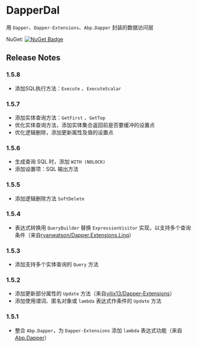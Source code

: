 # DapperDal

用 `Dapper`、`Dapper-Extensions`、`Abp.Dapper` 封装的数据访问层

NuGet: [![NuGet Badge](https://buildstats.info/nuget/DapperDal)](https://www.nuget.org/packages/DapperDal/)

Release Notes
-------------
### 1.5.8
* 添加SQL执行方法：`Execute` 、`ExecuteScalar`

### 1.5.7
* 添加实体查询方法：`GetFirst` 、`GetTop`
* 优化实体查询方法，添加实体集合返回前是否要缓冲的设置点
* 优化逻辑删除，添加更新属性及值的设置点

### 1.5.6
* 生成查询 SQL 时，添加 `WITH (NOLOCK)`
* 添加设置项：SQL 输出方法

### 1.5.5
* 添加逻辑删除方法 `SoftDelete` 

### 1.5.4
* 表达式转换用 `QueryBuilder` 替换 `ExpressionVisitor` 实现，以支持多个查询条件（来自[ryanwatson/Dapper.Extensions.Linq](https://github.com/ryanwatson/Dapper.Extensions.Linq/blob/master/Dapper.Extensions.Linq/Builder/QueryBuilder.cs)）

### 1.5.3
* 添加支持多个实体查询的 `Query` 方法

### 1.5.2
* 添加更新部分属性的 `Update` 方法（来自[vilix13/Dapper-Extensions](https://github.com/vilix13/Dapper-Extensions)）
* 添加使用谓词、匿名对象或 `lambda` 表达式作条件的 `Update` 方法

### 1.5.1
* 整合 `Abp.Dapper`，为 `Dapper-Extensions` 添加 `lambda` 表达式功能（来自[Abp.Dapper](https://github.com/arbing/aspnetboilerplate/tree/master/src/Abp.Dapper)）

